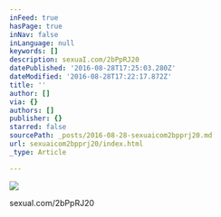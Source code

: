 ```yaml
---
inFeed: true
hasPage: true
inNav: false
inLanguage: null
keywords: []
description: sexuaI.com/2bPpRJ20
datePublished: '2016-08-28T17:25:03.280Z'
dateModified: '2016-08-28T17:22:17.872Z'
title: ''
author: []
via: {}
authors: []
publisher: {}
starred: false
sourcePath: _posts/2016-08-28-sexuaicom2bpprj20.md
url: sexuaicom2bpprj20/index.html
_type: Article

---
```

![](https://the-grid-user-content.s3-us-west-2.amazonaws.com/46cb8dcf-466c-4342-aa55-14d943d97ce2.jpg)

sexuaI.com/2bPpRJ20